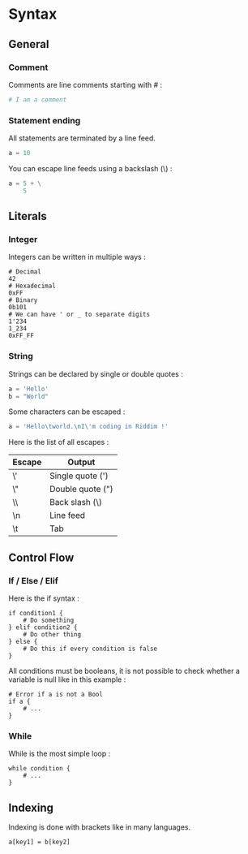 # Syntax
## General
### Comment
Comments are line comments starting with # :
```py
# I am a comment
```

### Statement ending
All statements are terminated by a line feed.
```py
a = 10
```

You can escape line feeds using a backslash (\\) :
```py
a = 5 + \
    5
```

## Literals
### Integer
Integers can be written in multiple ways :
```
# Decimal
42
# Hexadecimal
0xFF
# Binary
0b101
# We can have ' or _ to separate digits
1'234
1_234
0xFF_FF
```

### String
Strings can be declared by single or double quotes :
```py
a = 'Hello'
b = "World"
```

Some characters can be escaped :
```py
a = 'Hello\tworld.\nI\'m coding in Riddim !'
```

Here is the list of all escapes :

| Escape | Output |
| ------ | ------ |
| \\' | Single quote (') |
| \\" | Double quote (") |
| \\\\ | Back slash (\\) |
| \\n | Line feed |
| \\t | Tab |

## Control Flow
### If / Else / Elif
Here is the if syntax :
```
if condition1 {
    # Do something
} elif condition2 {
    # Do other thing
} else {
    # Do this if every condition is false
}
```

All conditions must be booleans, it is not possible to check whether
a variable is null like in this example :
```
# Error if a is not a Bool
if a {
    # ...
}
```

### While
While is the most simple loop :
```
while condition {
    # ...
}
```

## Indexing
Indexing is done with brackets like in many languages.
```
a[key1] = b[key2]
```

<!-- TODO : Print -->
